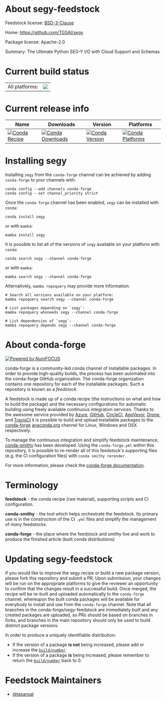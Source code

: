 About segy-feedstock
====================

Feedstock license: [BSD-3-Clause](https://github.com/conda-forge/segy-feedstock/blob/main/LICENSE.txt)

Home: https://github.com/TGSAI/segy

Package license: Apache-2.0

Summary: The Ultimate Python SEG-Y I/O with Cloud Support and Schemas

Current build status
====================


<table><tr><td>All platforms:</td>
    <td>
      <a href="https://dev.azure.com/conda-forge/feedstock-builds/_build/latest?definitionId=21828&branchName=main">
        <img src="https://dev.azure.com/conda-forge/feedstock-builds/_apis/build/status/segy-feedstock?branchName=main">
      </a>
    </td>
  </tr>
</table>

Current release info
====================

| Name | Downloads | Version | Platforms |
| --- | --- | --- | --- |
| [![Conda Recipe](https://img.shields.io/badge/recipe-segy-green.svg)](https://anaconda.org/conda-forge/segy) | [![Conda Downloads](https://img.shields.io/conda/dn/conda-forge/segy.svg)](https://anaconda.org/conda-forge/segy) | [![Conda Version](https://img.shields.io/conda/vn/conda-forge/segy.svg)](https://anaconda.org/conda-forge/segy) | [![Conda Platforms](https://img.shields.io/conda/pn/conda-forge/segy.svg)](https://anaconda.org/conda-forge/segy) |

Installing segy
===============

Installing `segy` from the `conda-forge` channel can be achieved by adding `conda-forge` to your channels with:

```
conda config --add channels conda-forge
conda config --set channel_priority strict
```

Once the `conda-forge` channel has been enabled, `segy` can be installed with `conda`:

```
conda install segy
```

or with `mamba`:

```
mamba install segy
```

It is possible to list all of the versions of `segy` available on your platform with `conda`:

```
conda search segy --channel conda-forge
```

or with `mamba`:

```
mamba search segy --channel conda-forge
```

Alternatively, `mamba repoquery` may provide more information:

```
# Search all versions available on your platform:
mamba repoquery search segy --channel conda-forge

# List packages depending on `segy`:
mamba repoquery whoneeds segy --channel conda-forge

# List dependencies of `segy`:
mamba repoquery depends segy --channel conda-forge
```


About conda-forge
=================

[![Powered by
NumFOCUS](https://img.shields.io/badge/powered%20by-NumFOCUS-orange.svg?style=flat&colorA=E1523D&colorB=007D8A)](https://numfocus.org)

conda-forge is a community-led conda channel of installable packages.
In order to provide high-quality builds, the process has been automated into the
conda-forge GitHub organization. The conda-forge organization contains one repository
for each of the installable packages. Such a repository is known as a *feedstock*.

A feedstock is made up of a conda recipe (the instructions on what and how to build
the package) and the necessary configurations for automatic building using freely
available continuous integration services. Thanks to the awesome service provided by
[Azure](https://azure.microsoft.com/en-us/services/devops/), [GitHub](https://github.com/),
[CircleCI](https://circleci.com/), [AppVeyor](https://www.appveyor.com/),
[Drone](https://cloud.drone.io/welcome), and [TravisCI](https://travis-ci.com/)
it is possible to build and upload installable packages to the
[conda-forge](https://anaconda.org/conda-forge) [anaconda.org](https://anaconda.org/)
channel for Linux, Windows and OSX respectively.

To manage the continuous integration and simplify feedstock maintenance,
[conda-smithy](https://github.com/conda-forge/conda-smithy) has been developed.
Using the ``conda-forge.yml`` within this repository, it is possible to re-render all of
this feedstock's supporting files (e.g. the CI configuration files) with ``conda smithy rerender``.

For more information, please check the [conda-forge documentation](https://conda-forge.org/docs/).

Terminology
===========

**feedstock** - the conda recipe (raw material), supporting scripts and CI configuration.

**conda-smithy** - the tool which helps orchestrate the feedstock.
                   Its primary use is in the construction of the CI ``.yml`` files
                   and simplify the management of *many* feedstocks.

**conda-forge** - the place where the feedstock and smithy live and work to
                  produce the finished article (built conda distributions)


Updating segy-feedstock
=======================

If you would like to improve the segy recipe or build a new
package version, please fork this repository and submit a PR. Upon submission,
your changes will be run on the appropriate platforms to give the reviewer an
opportunity to confirm that the changes result in a successful build. Once
merged, the recipe will be re-built and uploaded automatically to the
`conda-forge` channel, whereupon the built conda packages will be available for
everybody to install and use from the `conda-forge` channel.
Note that all branches in the conda-forge/segy-feedstock are
immediately built and any created packages are uploaded, so PRs should be based
on branches in forks, and branches in the main repository should only be used to
build distinct package versions.

In order to produce a uniquely identifiable distribution:
 * If the version of a package **is not** being increased, please add or increase
   the [``build/number``](https://docs.conda.io/projects/conda-build/en/latest/resources/define-metadata.html#build-number-and-string).
 * If the version of a package **is** being increased, please remember to return
   the [``build/number``](https://docs.conda.io/projects/conda-build/en/latest/resources/define-metadata.html#build-number-and-string)
   back to 0.

Feedstock Maintainers
=====================

* [@tasansal](https://github.com/tasansal/)

